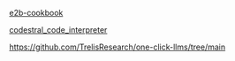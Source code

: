 [e2b-cookbook](https://github.com/e2b-dev/e2b-cookbook/tree/main) 

[codestral_code_interpreter](https://github.com/e2b-dev/e2b-cookbook/blob/main/examples/codestral-code-interpreter-python/codestral_code_interpreter.ipynb)

https://github.com/TrelisResearch/one-click-llms/tree/main 
